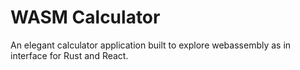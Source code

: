# WASM Calculator

An elegant calculator application built to explore webassembly as in interface for Rust and React.

